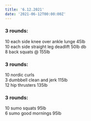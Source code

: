 ```yaml
---
title: '6.12.2021'
date: '2021-06-12T00:00:00Z'
---
```


### 3 rounds:  
10 each side knee over ankle lunge 45lb        
10 each side straight leg deadlift 50lb db   
8 back squats @ 155lb         
  
### 3 rounds:  
10 nordic curls              
3 dumbbell clean and jerk 115lb      
12 hip thrusters 135lb     

### 3 rounds:  
10 sumo squats 95lb                  
6 sumo good mornings 95lb        